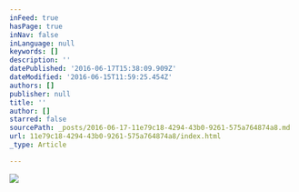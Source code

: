```yaml
---
inFeed: true
hasPage: true
inNav: false
inLanguage: null
keywords: []
description: ''
datePublished: '2016-06-17T15:38:09.909Z'
dateModified: '2016-06-15T11:59:25.454Z'
authors: []
publisher: null
title: ''
author: []
starred: false
sourcePath: _posts/2016-06-17-11e79c18-4294-43b0-9261-575a764874a8.md
url: 11e79c18-4294-43b0-9261-575a764874a8/index.html
_type: Article

---
```

![](https://the-grid-user-content.s3-us-west-2.amazonaws.com/108f5f41-21fe-4f38-8461-04ac3441779a.jpg)